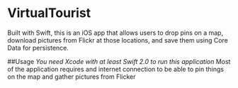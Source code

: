 # VirtualTourist
Built with Swift, this is an iOS app that allows users to drop pins on a map, download pictures from Flickr at those locations, and save them using Core Data for persistence.

##Usage
 _You need Xcode with at least Swift 2.0 to run this application_
 Most of the application requires and internet connection to be able to pin things on the map and gather pictures from Flicker
 
